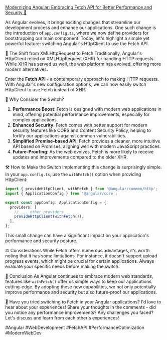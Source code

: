 [Modernizing Angular: Embracing Fetch API for Better Performance and Security 🚀](https://www.linkedin.com/pulse/modernizing-angular-embracing-fetch-api-better-security-jes%C3%BAs-bened%C3%A9-enfcf/)

As Angular evolves, it brings exciting changes that streamline our development process and enhance our applications. One such change is the introduction of `app.config.ts`, where we now define providers for bootstrapping our main component. Today, let's highlight a simple yet powerful feature: switching Angular's HttpClient to use the Fetch API.

🔄 The Shift from XMLHttpRequest to Fetch
Traditionally, Angular's HttpClient relied on XMLHttpRequest (XHR) for handling HTTP requests. While XHR has served us well, the web platform has evolved, offering more modern alternatives.

Enter the **Fetch API** - a contemporary approach to making HTTP requests. With Angular's new configuration options, we can now easily switch HttpClient to use Fetch instead of XHR.

🌟 Why Consider the Switch?

1. **Performance Boost**: Fetch is designed with modern web applications in mind, offering potential performance improvements, especially for complex applications.
2. **Enhanced Security**: Fetch comes with better support for modern security features like CORS and Content Security Policy, helping to fortify our applications against common vulnerabilities.
3. **Simplified Promise-based API**: Fetch provides a cleaner, more intuitive API based on Promises, aligning well with modern JavaScript practices.
4. **Future-Proofing**: As the web evolves, Fetch is more likely to receive updates and improvements compared to the older XHR.

🛠️ How to Make the Switch
Implementing this change is surprisingly simple. In your `app.config.ts`, use the `withFetch()` option when providing HttpClient:

```typescript
import { provideHttpClient, withFetch } from '@angular/common/http';
import { ApplicationConfig } from '@angular/core';

export const appConfig: ApplicationConfig = {
  providers: [
    // ... other providers
    provideHttpClient(withFetch()),
  ],
};
```

This small change can have a significant impact on your application's performance and security posture.

⚖️ Considerations
While Fetch offers numerous advantages, it's worth noting that it has some limitations. For instance, it doesn't support upload progress events, which might be crucial for certain applications. Always evaluate your specific needs before making the switch.

🎯 Conclusion
As Angular continues to embrace modern web standards, features like `withFetch()` offer us simple ways to keep our applications cutting-edge. By adopting these new capabilities, we not only potentially improve performance and security but also future-proof our applications.

💬 Have you tried switching to Fetch in your Angular applications? I'd love to hear about your experiences! Share your thoughts in the comments - did you notice any performance improvements? Any challenges you faced? Let's discuss and learn from each other's experiences!

#Angular #WebDevelopment #FetchAPI #PerformanceOptimization #ModernWebDev
